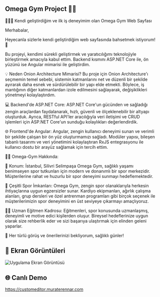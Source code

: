## Omega Gym Project 💪🏻

🏋️‍♂️📢 Kendi geliştirdiğim ve ilk iş deneyimim olan Omega Gym Web Sayfası

Merhabalar,

Heyecanla sizlerle kendi geliştirdiğim web sayfasında bahsetmek istiyorum! 🚀

Bu projeyi, kendimi sürekli geliştirmek ve yaratıcılığımı teknolojiyle birleştirmek amacıyla kabul ettim. Backend kısmını ASP.NET Core ile, ön yüzünü ise Angular mimarisi ile geliştirdim.

💡 Neden Onion Architecture Mimarisi? Bu proje için Onion Architecture'ı seçmemin temel sebebi, sistemin katmanlarını net ve düzenli bir şekilde ayırarak daha esnek ve sürdürülebilir bir yapı elde etmekti. Böylece, iş mantığının diğer katmanlardan izole edilmesini sağlayarak, değişiklikleri yönetmeyi kolaylaştırdım.

💻 Backend'de ASP.NET Core: ASP.NET Core'un gücünden ve sağladığı zengin araçlardan faydalanarak, hızlı, güvenli ve ölçeklenebilir bir altyapı oluşturduk. Ayrıca, RESTful API'ler aracılığıyla veri iletişimi ve CRUD işlemleri için ASP.NET Core'un sunduğu kolaylıkları değerlendirdik.

🌐 Frontend'de Angular: Angular, zengin kullanıcı deneyimi sunan ve verimli bir şekilde çalışan bir ön yüz oluşturmamızı sağladı. Modüler yapısı, bileşen tabanlı tasarımı ve veri yönetimini kolaylaştıran RxJS entegrasyonu ile kullanıcı dostu bir arayüz sağlamak için tercih ettim.

🏋️‍♂️ Omega-Gym Hakkında:

📍 Konum: İstanbul, Silivri Selimpaşa Omega Gym, sağlıklı yaşamı benimseyen spor tutkunları için modern ve donanımlı bir spor merkezidir. Müşterilerine rahat ve huzurlu bir spor deneyimi sunmayı hedeflemektedir.

💪 Çeşitli Spor İmkanları: Omega Gym, zengin spor olanaklarıyla herkesin ihtiyaçlarına uygun egzersizler sunar. Kardiyo ekipmanları, ağırlık çalışma alanları, grup dersleri ve özel antrenman programları gibi birçok seçenek ile müşterilerimizin spor deneyimini en üst seviyeye çıkarmayı amaçlıyoruz.

🏋️‍♀️ Uzman Eğitmen Kadrosu: Eğitmenleri, spor konusunda uzmanlaşmış, deneyimli ve motive edici kişilerden oluşur. Bireysel hedeflerinize uygun olarak size rehberlik eder ve sizi başarıya ulaştırmak için elinden geleni yaparlar.

🙌 Her türlü görüş ve önerilerinizi bekliyorum, sağlıklı günler!


## 🌄 Ekran Görüntüleri

![Uygulama Ekran Görüntüsü](https://firebasestorage.googleapis.com/v0/b/file-upload-firebase-d3899.appspot.com/o/portFolioAPIPictures%2F1691057753034__EkranResmi2023080310.52.52.png?alt=media&token=fab7e01f-bfba-4c32-98ea-0eaa9cc36b1a)

  
## 🌐 Canlı Demo
https://customeditor.muraterennar.com

  
